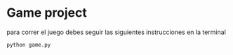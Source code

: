 
# Game project

para correr el juego debes seguir las siguientes instrucciones en la terminal

```sh
python game.py

```